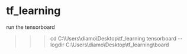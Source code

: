 # tf_learning


run the tensorboard
>>>cd C:\Users\diamo\Desktop\tf_learning
>>>tensorboard --logdir C:\Users\diamo\Desktop\tf_learning\board